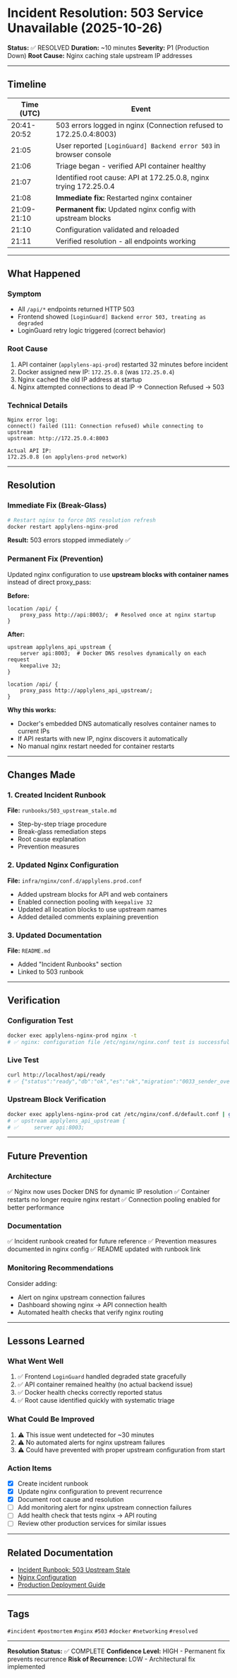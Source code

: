 # Incident Resolution: 503 Service Unavailable (2025-10-26)

**Status:** ✅ RESOLVED
**Duration:** ~10 minutes
**Severity:** P1 (Production Down)
**Root Cause:** Nginx caching stale upstream IP addresses

---

## Timeline

| Time (UTC) | Event |
|------------|-------|
| 20:41-20:52 | 503 errors logged in nginx (Connection refused to 172.25.0.4:8003) |
| 21:05 | User reported `[LoginGuard] Backend error 503` in browser console |
| 21:06 | Triage began - verified API container healthy |
| 21:07 | Identified root cause: API at 172.25.0.8, nginx trying 172.25.0.4 |
| 21:08 | **Immediate fix:** Restarted nginx container |
| 21:09-21:10 | **Permanent fix:** Updated nginx config with upstream blocks |
| 21:10 | Configuration validated and reloaded |
| 21:11 | Verified resolution - all endpoints working |

---

## What Happened

### Symptom
- All `/api/*` endpoints returned HTTP 503
- Frontend showed `[LoginGuard] Backend error 503, treating as degraded`
- LoginGuard retry logic triggered (correct behavior)

### Root Cause
1. API container (`applylens-api-prod`) restarted 32 minutes before incident
2. Docker assigned new IP: `172.25.0.8` (was `172.25.0.4`)
3. Nginx cached the old IP address at startup
4. Nginx attempted connections to dead IP → Connection Refused → 503

### Technical Details
```
Nginx error log:
connect() failed (111: Connection refused) while connecting to upstream
upstream: http://172.25.0.4:8003

Actual API IP:
172.25.0.8 (on applylens-prod network)
```

---

## Resolution

### Immediate Fix (Break-Glass)
```powershell
# Restart nginx to force DNS resolution refresh
docker restart applylens-nginx-prod
```

**Result:** 503 errors stopped immediately ✅

### Permanent Fix (Prevention)
Updated nginx configuration to use **upstream blocks with container names** instead of direct proxy_pass:

**Before:**
```nginx
location /api/ {
    proxy_pass http://api:8003/;  # Resolved once at nginx startup
}
```

**After:**
```nginx
upstream applylens_api_upstream {
    server api:8003;  # Docker DNS resolves dynamically on each request
    keepalive 32;
}

location /api/ {
    proxy_pass http://applylens_api_upstream/;
}
```

**Why this works:**
- Docker's embedded DNS automatically resolves container names to current IPs
- If API restarts with new IP, nginx discovers it automatically
- No manual nginx restart needed for container restarts

---

## Changes Made

### 1. Created Incident Runbook
**File:** `runbooks/503_upstream_stale.md`
- Step-by-step triage procedure
- Break-glass remediation steps
- Root cause explanation
- Prevention measures

### 2. Updated Nginx Configuration
**File:** `infra/nginx/conf.d/applylens.prod.conf`
- Added upstream blocks for API and web containers
- Enabled connection pooling with `keepalive 32`
- Updated all location blocks to use upstream names
- Added detailed comments explaining prevention

### 3. Updated Documentation
**File:** `README.md`
- Added "Incident Runbooks" section
- Linked to 503 runbook

---

## Verification

### Configuration Test
```bash
docker exec applylens-nginx-prod nginx -t
# ✅ nginx: configuration file /etc/nginx/nginx.conf test is successful
```

### Live Test
```bash
curl http://localhost/api/ready
# ✅ {"status":"ready","db":"ok","es":"ok","migration":"0033_sender_overrides"}
```

### Upstream Block Verification
```bash
docker exec applylens-nginx-prod cat /etc/nginx/conf.d/default.conf | grep "upstream"
# ✅ upstream applylens_api_upstream {
# ✅     server api:8003;
```

---

## Future Prevention

### Architecture
✅ Nginx now uses Docker DNS for dynamic IP resolution
✅ Container restarts no longer require nginx restart
✅ Connection pooling enabled for better performance

### Documentation
✅ Incident runbook created for future reference
✅ Prevention measures documented in nginx config
✅ README updated with runbook link

### Monitoring Recommendations
Consider adding:
- Alert on nginx upstream connection failures
- Dashboard showing nginx → API connection health
- Automated health checks that verify nginx routing

---

## Lessons Learned

### What Went Well
1. ✅ Frontend `LoginGuard` handled degraded state gracefully
2. ✅ API container remained healthy (no actual backend issue)
3. ✅ Docker health checks correctly reported status
4. ✅ Root cause identified quickly with systematic triage

### What Could Be Improved
1. ⚠️ This issue went undetected for ~30 minutes
2. ⚠️ No automated alerts for nginx upstream failures
3. ⚠️ Could have prevented with proper upstream configuration from start

### Action Items
- [x] Create incident runbook
- [x] Update nginx configuration to prevent recurrence
- [x] Document root cause and resolution
- [ ] Add monitoring alert for nginx upstream connection failures
- [ ] Add health check that tests nginx → API routing
- [ ] Review other production services for similar issues

---

## Related Documentation
- [Incident Runbook: 503 Upstream Stale](./runbooks/503_upstream_stale.md)
- [Nginx Configuration](./infra/nginx/conf.d/applylens.prod.conf)
- [Production Deployment Guide](./docs/PRODUCTION_SETUP.md)

---

## Tags
`#incident` `#postmortem` `#nginx` `#503` `#docker` `#networking` `#resolved`

---

**Resolution Status:** ✅ COMPLETE
**Confidence Level:** HIGH - Permanent fix prevents recurrence
**Risk of Recurrence:** LOW - Architectural fix implemented
